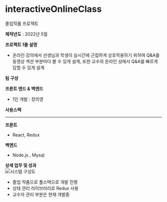# interactiveOnlineClass
졸업작품 프로젝트


**제작년도**  : 2022년 5월

**프로젝트 1줄 설명**

- 온라인 강의에서 선생님과 학생이 실시간에 근접하게 상호작용하기 위하여 Q&A를 동영상 섹션 부분마다 볼 수 있게 설계, 또한 교수의 온라인 상에서 Q&A를 빠르게 답할 수 있게 설계

**팀 구성**

**프론트 엔드 & 백엔드**

- 1인 개발 : 장의영

**사용스택**

---

**프론트**

- React, Redux

**백엔드**


- Node.js , Mysql

**상세 업무 및 성과**
<br/>
![시스템 구성도](https://user-images.githubusercontent.com/40158148/186416046-568926f5-00dc-43e4-8e62-e96702b9b5fb.png)
<br/>
- 졸업 작품으로 풀스택으로 개발 진행
- 상태 관리 라이브러리로 Redux 사용
- 교수자 관리 부분은 현재 개발중
